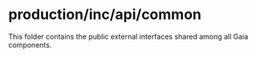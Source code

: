 # production/inc/api/common
This folder contains the public external interfaces shared among all Gaia components.
